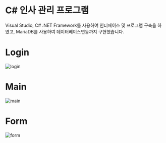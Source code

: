 # C# 인사 관리 프로그램

Visual Studio, C# .NET Framework를 사용하여 인터페이스 및 프로그램 구축을 하였고,
MariaDB를 사용하여 데이터베이스연동까지 구현했습니다.

# Login

![login](https://github.com/HaLim-Song/ERDProgram/assets/71272204/d7f78957-7350-4110-9fe3-cc88b6aa7c33)

# Main

![main](https://github.com/HaLim-Song/ERDProgram/assets/71272204/86d1818f-2ef9-4135-8d33-2eb93b350c39)

# Form

![form](https://github.com/HaLim-Song/ERDProgram/assets/71272204/afc400cd-b95d-4292-adc5-612bb71b7e6a)
